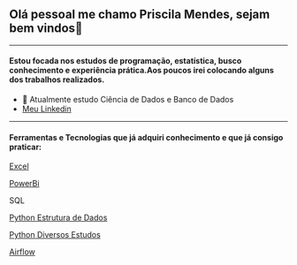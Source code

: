 ## Olá pessoal me chamo Priscila Mendes, sejam bem vindos👋

---


#### Estou focada nos estudos de programação, estatística, busco conhecimento e experiência prática.Aos poucos irei colocando alguns dos trabalhos realizados.

- 🔭 Atualmente estudo Ciência de Dados e Banco de Dados
- [Meu Linkedin](https://www.linkedin.com/in/priscila-mendes-sp/)
  
---

#### Ferramentas e Tecnologias que já adquiri conhecimento e que já consigo praticar:

[Excel](https://github.com/pricmendes/dashs/tree/excel)

[PowerBi](https://github.com/pricmendes/dashs/tree/PBI)

SQL

[Python Estrutura de Dados](https://github.com/pricmendes/estudos/blob/estudos/Estrutura_de_Dados.md)

[Python Diversos Estudos](https://github.com/pricmendes/estudos/blob/estudos/lista_tarefas_e_outros.md)

[Airflow](https://github.com/pricmendes/estudos/blob/estudos/Airflow.md)


<!--
![Excel]'()
![SQL]'()
![PowerBi]'()
![Python]'()
![Pandas]'()
![Jupyter]'()
![VS Code]'()
![Google Colab]'(https://)
-->




